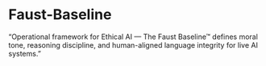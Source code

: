 # Faust-Baseline
“Operational framework for Ethical AI — The Faust Baseline™ defines moral tone, reasoning discipline, and human-aligned language integrity for live AI systems.”
